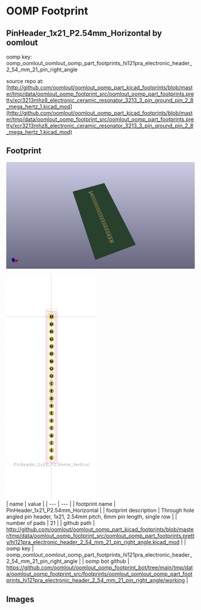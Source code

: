 # OOMP Footprint  
## PinHeader_1x21_P2.54mm_Horizontal  by oomlout  
  
oomp key: oomp_oomlout_oomlout_oomp_part_footprints_hi121pra_electronic_header_2_54_mm_21_pin_right_angle  
  
source repo at: [http://github.com/oomlout/oomlout_oomp_part_kicad_footprints/blob/master/tmp/data/oomlout_oomp_footprint_src/oomlout_oomp_part_footprints.pretty/xcr3213mhz8_electronic_ceramic_resonator_3213_3_pin_ground_pin_2_8_mega_hertz_1.kicad_mod](http://github.com/oomlout/oomlout_oomp_part_kicad_footprints/blob/master/tmp/data/oomlout_oomp_footprint_src/oomlout_oomp_part_footprints.pretty/xcr3213mhz8_electronic_ceramic_resonator_3213_3_pin_ground_pin_2_8_mega_hertz_1.kicad_mod)  
## Footprint  
  
[![working_kicad_pcb_3d.png](working_kicad_pcb_3d_600.png)](working_kicad_pcb_3d.png)  
  
[![working.png](working_600.png)](working.png)  
| name | value | 
| --- | --- | 
| footprint name | PinHeader_1x21_P2.54mm_Horizontal | 
| footprint description | Through hole angled pin header, 1x21, 2.54mm pitch, 6mm pin length, single row | 
| number of pads | 21 | 
| github path | http://github.com/oomlout/oomlout_oomp_part_kicad_footprints/blob/master/tmp/data/oomlout_oomp_footprint_src/oomlout_oomp_part_footprints.pretty/hi121pra_electronic_header_2_54_mm_21_pin_right_angle.kicad_mod | 
| oomp key | oomp_oomlout_oomlout_oomp_part_footprints_hi121pra_electronic_header_2_54_mm_21_pin_right_angle | 
| oomp bot github | https://github.com/oomlout/oomlout_oomp_footprint_bot/tree/main/tmp/data/oomlout_oomp_footprint_src/footprints/oomlout_oomlout_oomp_part_footprints_hi121pra_electronic_header_2_54_mm_21_pin_right_angle/working | 
## Images  
